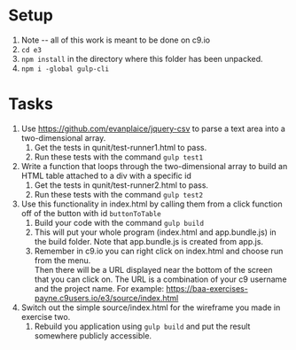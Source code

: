 # Setup
1. Note -- all of this work is meant to be done on c9.io
1. `cd e3`
1. `npm install` in the directory where this folder has been unpacked.
1. `npm i -global gulp-cli`

# Tasks
1. Use https://github.com/evanplaice/jquery-csv to parse a text area into a two-dimensional array.
   1. Get the tests in qunit/test-runner1.html to pass.
   2. Run these tests with the command `gulp test1`
1. Write a function that loops through the two-dimensional array to build an HTML table attached to a div with a specific id
   1. Get the tests in qunit/test-runner2.html to pass.
   2. Run these tests with the command `gulp test2`
1. Use this functionality in index.html by calling them from a click function off of the button with id `buttonToTable`
   1. Build your code with the command `gulp build` 
   2. This will put your whole program (index.html and app.bundle.js) in the build folder.  Note that app.bundle.js is created from app.js.
   3. Remember in c9.io you can right click on index.html and choose run from the menu.   
      Then there will be a URL displayed near the bottom of the screen that you can click on.  The URL is a combination of your 
      c9 username and the project name.  For example: https://baa-exercises-payne.c9users.io/e3/source/index.html
1. Switch out the simple source/index.html for the wireframe you made in exercise two.
   1. Rebuild you application using `gulp build` and put the result somewhere publicly accessible.

